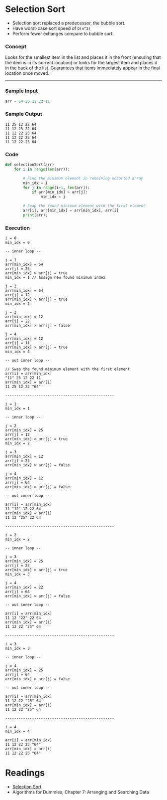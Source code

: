 # Selection Sort

- Selection sort replaced a predecessor, the bubble sort.
- Have worst-case sort speed of `O(n^2)`
- Perform fewer exhanges compare to bubble sort.

### Concept

Looks for the smallest item in the list and places it in the front (ensuring that the item is in its correct location) or looks for the largest item and places it in the back of the list. Guarantees that items immediately appear in the final location once moved.

---

### Sample Input

```python
arr = 64 25 12 22 11
```

### Sample Output

```
11 25 12 22 64
11 12 25 22 64
11 12 22 25 64
11 12 22 25 64
11 12 22 25 64
```

### Code

```python
def selectionSort(arr)
    for i in range(len(arr)):

        # Find the minimum element in remaining unsorted array
        min_idx = i
        for j in range(i+1, len(arr)):
            if arr[min_idx] > arr[j]:
                min_idx = j

        # Swap the found minimum element with the first element
        arr[i], arr[min_idx] = arr[min_idx], arr[i]
        print(arr);
```

### Execution

```
i = 0
min_idx = 0

-- inner loop --

j = 1
arr[min_idx] = 64
arr[j] = 25
arr[min_idx] > arr[j] = true
min_idx = 1 // assign new found minimum index

j = 2
arr[min_idx] = 64
arr[j] = 12
arr[min_idx] > arr[j] = true
min_idx = 2

j = 3
arr[min_idx] = 12
arr[j] = 22
arr[min_idx] > arr[j] = false

j = 4
arr[min_idx] = 12
arr[j] = 11
arr[min_idx] > arr[j] = true
min_idx = 4

-- out inner loop --

// Swap the found minimum element with the first element
arr[i] = arr[min_idx]
"11" 25 12 22 11
arr[min_idx] = arr[i]
11 25 12 22 "64"

-------------------------------------------------

i = 1
min_idx = 1

-- inner loop --

j = 2
arr[min_idx] = 25
arr[j] = 12
arr[min_idx] > arr[j] = true
min_idx = 2

j = 3
arr[min_idx] = 12
arr[j] = 22
arr[min_idx] > arr[j] = false

j = 4
arr[min_idx] = 12
arr[j] = 64
arr[min_idx] > arr[j] = false

-- out inner loop --

arr[i] = arr[min_idx]
11 "12" 12 22 64
arr[min_idx] = arr[i]
11 12 "25" 22 64

-------------------------------------------------

i = 2
min_idx = 2

-- inner loop --

j = 3
arr[min_idx] = 25
arr[j] = 22
arr[min_idx] > arr[j] = true
min_idx = 3

j = 4
arr[min_idx] = 22
arr[j] = 64
arr[min_idx] > arr[j] = false

-- out inner loop --

arr[i] = arr[min_idx]
11 12 "22" 22 64
arr[min_idx] = arr[i]
11 12 22 "25" 64

-------------------------------------------------

i = 3
min_idx = 3

-- inner loop --

j = 4
arr[min_idx] = 25
arr[j] = 64
arr[min_idx] > arr[j] = false

-- out inner loop --

arr[i] = arr[min_idx]
11 12 22 "25" 64
arr[min_idx] = arr[i]
11 12 22 "25" 64

-------------------------------------------------

i = 4
min_idx = 4

arr[i] = arr[min_idx]
11 12 22 25 "64"
arr[min_idx] = arr[i]
11 12 22 25 "64"
```

# Readings

- [Selection Sort](https://www.geeksforgeeks.org/selection-sort/)
- Algorithms for Dummies, Chapter 7: Arranging and Searching Data
